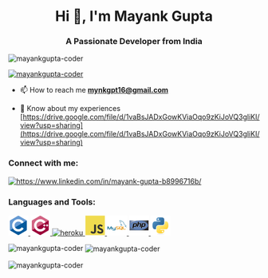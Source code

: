 <h1 align="center">Hi 👋, I'm Mayank Gupta</h1>
<h3 align="center">A Passionate Developer from India</h3>

<p align="left"> <img src="https://komarev.com/ghpvc/?username=mayankgupta-coder&label=Profile%20views&color=0e75b6&style=flat" alt="mayankgupta-coder" /> </p>

<p align="left"> <a href="https://github.com/ryo-ma/github-profile-trophy"><img src="https://github-profile-trophy.vercel.app/?username=mayankgupta-coder" alt="mayankgupta-coder" /></a> </p>

- 📫 How to reach me **mynkgpt16@gmail.com**

- 📄 Know about my experiences [https://drive.google.com/file/d/1vaBsJADxGowKViaOqo9zKiJoVQ3gliKI/view?usp=sharing](https://drive.google.com/file/d/1vaBsJADxGowKViaOqo9zKiJoVQ3gliKI/view?usp=sharing)

<h3 align="left">Connect with me:</h3>
<p align="left">
<a href="https://linkedin.com/in/https://www.linkedin.com/in/mayank-gupta-b8996716b/" target="blank"><img align="center" src="https://raw.githubusercontent.com/rahuldkjain/github-profile-readme-generator/master/src/images/icons/Social/linked-in-alt.svg" alt="https://www.linkedin.com/in/mayank-gupta-b8996716b/" height="30" width="40" /></a>
</p>

<h3 align="left">Languages and Tools:</h3>
<p align="left"> <a href="https://www.cprogramming.com/" target="_blank"> <img src="https://raw.githubusercontent.com/devicons/devicon/master/icons/c/c-original.svg" alt="c" width="40" height="40"/> </a> <a href="https://www.w3schools.com/cpp/" target="_blank"> <img src="https://raw.githubusercontent.com/devicons/devicon/master/icons/cplusplus/cplusplus-original.svg" alt="cplusplus" width="40" height="40"/> </a> <a href="https://heroku.com" target="_blank"> <img src="https://www.vectorlogo.zone/logos/heroku/heroku-icon.svg" alt="heroku" width="40" height="40"/> </a> <a href="https://developer.mozilla.org/en-US/docs/Web/JavaScript" target="_blank"> <img src="https://raw.githubusercontent.com/devicons/devicon/master/icons/javascript/javascript-original.svg" alt="javascript" width="40" height="40"/> </a> <a href="https://www.mysql.com/" target="_blank"> <img src="https://raw.githubusercontent.com/devicons/devicon/master/icons/mysql/mysql-original-wordmark.svg" alt="mysql" width="40" height="40"/> </a> <a href="https://www.php.net" target="_blank"> <img src="https://raw.githubusercontent.com/devicons/devicon/master/icons/php/php-original.svg" alt="php" width="40" height="40"/> </a> <a href="https://www.python.org" target="_blank"> <img src="https://raw.githubusercontent.com/devicons/devicon/master/icons/python/python-original.svg" alt="python" width="40" height="40"/> </a> </p>

<p><img align="left" src="https://github-readme-stats.vercel.app/api/top-langs?username=mayankgupta-coder&show_icons=true&locale=en&layout=compact" alt="mayankgupta-coder" /></p>

<p>&nbsp;<img align="center" src="https://github-readme-stats.vercel.app/api?username=mayankgupta-coder&show_icons=true&locale=en" alt="mayankgupta-coder" /></p>

<p><img align="center" src="https://github-readme-streak-stats.herokuapp.com/?user=mayankgupta-coder&" alt="mayankgupta-coder" /></p>
